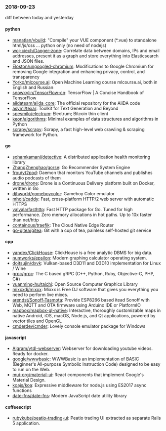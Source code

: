 ### 2018-09-23
diff between today and yesterday

#### python
* [manatlan/vbuild](https://github.com/manatlan/vbuild): "Compile" your VUE component (*.vue) to standalone html/js/css ... python only (no need of nodejs)
* [woj-ciech/Danger-zone](https://github.com/woj-ciech/Danger-zone): Correlate data between domains, IPs and email addresses, present it as a graph and store everything into Elasticsearch and JSON files.
* [Eloston/ungoogled-chromium](https://github.com/Eloston/ungoogled-chromium): Modifications to Google Chromium for removing Google integration and enhancing privacy, control, and transparency
* [Yorko/mlcourse.ai](https://github.com/Yorko/mlcourse.ai): Open Machine Learning course mlcourse.ai, both in English and Russian
* [snowkylin/TensorFlow-cn](https://github.com/snowkylin/TensorFlow-cn): TensorFlow | A Concise Handbook of TensorFlow
* [aiidateam/aiida_core](https://github.com/aiidateam/aiida_core): The official repository for the AiiDA code
* [asyml/texar](https://github.com/asyml/texar): Toolkit for Text Generation and Beyond
* [spesmilo/electrum](https://github.com/spesmilo/electrum): Electrum; Bitcoin thin client
* [keon/algorithms](https://github.com/keon/algorithms): Minimal examples of data structures and algorithms in Python
* [scrapy/scrapy](https://github.com/scrapy/scrapy): Scrapy, a fast high-level web crawling & scraping framework for Python.

#### go
* [sohamkamani/detective](https://github.com/sohamkamani/detective):  A distributed application health monitoring library
* [ZhangZhenghao/gorse](https://github.com/ZhangZhenghao/gorse): Go Recommender System Engine
* [frou/yt2pod](https://github.com/frou/yt2pod): Daemon that monitors YouTube channels and publishes audio podcasts of them
* [drone/drone](https://github.com/drone/drone): Drone is a Continuous Delivery platform built on Docker, written in Go
* [djhworld/gomeboycolor](https://github.com/djhworld/gomeboycolor): Gameboy Color emulator
* [mholt/caddy](https://github.com/mholt/caddy): Fast, cross-platform HTTP/2 web server with automatic HTTPS
* [valyala/fasthttp](https://github.com/valyala/fasthttp): Fast HTTP package for Go. Tuned for high performance. Zero memory allocations in hot paths. Up to 10x faster than net/http
* [containous/traefik](https://github.com/containous/traefik): The Cloud Native Edge Router
* [go-gitea/gitea](https://github.com/go-gitea/gitea): Git with a cup of tea, painless self-hosted git service

#### cpp
* [yandex/ClickHouse](https://github.com/yandex/ClickHouse): ClickHouse is a free analytic DBMS for big data.
* [numworks/epsilon](https://github.com/numworks/epsilon): Modern graphing calculator operating system.
* [doitsujin/dxvk](https://github.com/doitsujin/dxvk): Vulkan-based D3D11 and D3D10 implementation for Linux / Wine
* [grpc/grpc](https://github.com/grpc/grpc): The C based gRPC (C++, Python, Ruby, Objective-C, PHP, C#)
* [yuanming-hu/taichi](https://github.com/yuanming-hu/taichi): Open Source Computer Graphics Library
* [mixxxdj/mixxx](https://github.com/mixxxdj/mixxx): Mixxx is Free DJ software that gives you everything you need to perform live mixes.
* [arendst/Sonoff-Tasmota](https://github.com/arendst/Sonoff-Tasmota): Provide ESP8266 based itead Sonoff with Web, MQTT and OTA firmware using Arduino IDE or PlatformIO
* [mapbox/mapbox-gl-native](https://github.com/mapbox/mapbox-gl-native): Interactive, thoroughly customizable maps in native Android, iOS, macOS, Node.js, and Qt applications, powered by vector tiles and OpenGL
* [cmderdev/cmder](https://github.com/cmderdev/cmder): Lovely console emulator package for Windows

#### javascript
* [Algram/ytdl-webserver](https://github.com/Algram/ytdl-webserver):  Webserver for downloading youtube videos. Ready for docker.
* [google/wwwbasic](https://github.com/google/wwwbasic): WWWBasic is an implementation of BASIC (Beginner's All-purpose Symbolic Instruction Code) designed to be easy to run on the Web.
* [mui-org/material-ui](https://github.com/mui-org/material-ui): React components that implement Google's Material Design.
* [koajs/koa](https://github.com/koajs/koa): Expressive middleware for node.js using ES2017 async functions
* [date-fns/date-fns](https://github.com/date-fns/date-fns):  Modern JavaScript date utility library 

#### coffeescript
* [rubykube/peatio-trading-ui](https://github.com/rubykube/peatio-trading-ui): Peatio trading UI extracted as separate Rails 5 application.
